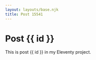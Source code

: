 ```yaml
---
layout: layouts/base.njk
title: Post 15541
---
```


# Post {{ id }}

This is post {{ id }} in my Eleventy project.
